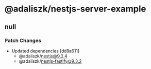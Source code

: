 # @adaliszk/nestjs-server-example

## null

### Patch Changes

- Updated dependencies [dd8a611]
  - @adaliszk/nestjs@9.3.4
  - @adaliszk/nestjs-fastify@9.3.2
